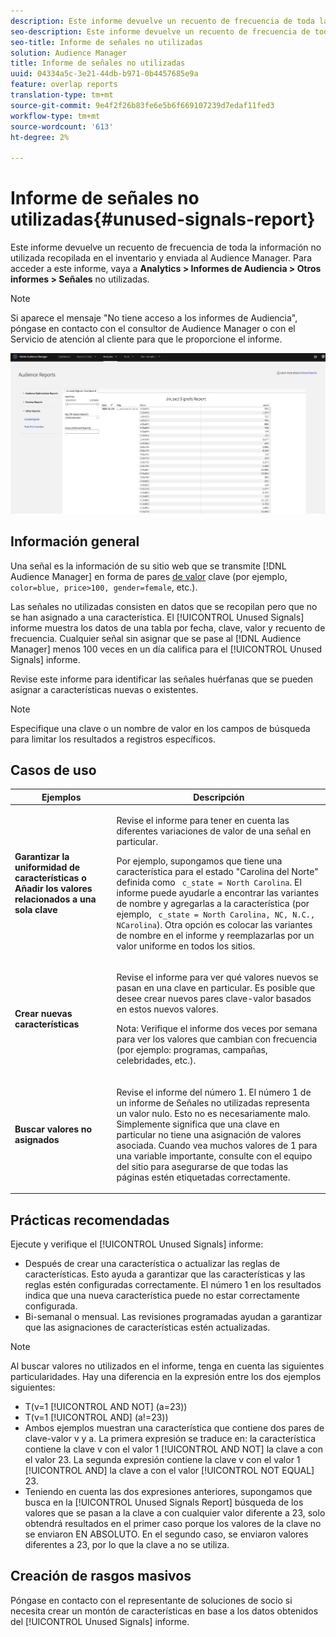 ```yaml
---
description: Este informe devuelve un recuento de frecuencia de toda la información no utilizada recopilada en el inventario y enviada al Audience Manager.
seo-description: Este informe devuelve un recuento de frecuencia de toda la información no utilizada recopilada en el inventario y enviada al Audience Manager.
seo-title: Informe de señales no utilizadas
solution: Audience Manager
title: Informe de señales no utilizadas
uuid: 04334a5c-3e21-44db-b971-0b4457685e9a
feature: overlap reports
translation-type: tm+mt
source-git-commit: 9e4f2f26b83fe6e5b6f669107239d7edaf11fed3
workflow-type: tm+mt
source-wordcount: '613'
ht-degree: 2%

---
```



# Informe de señales no utilizadas{#unused-signals-report}

Este informe devuelve un recuento de frecuencia de toda la información no utilizada recopilada en el inventario y enviada al Audience Manager. Para acceder a este informe, vaya a **Analytics > Informes de Audiencia > Otros informes > Señales** no utilizadas.

>[!NOTE]
>
>Si aparece el mensaje &quot;No tiene acceso a los informes de Audiencia&quot;, póngase en contacto con el consultor de Audience Manager o con el Servicio de atención al cliente para que le proporcione el informe.

![Captura de pantalla del informe Señales no utilizadas](/help/using/reporting/dynamic-reports/assets/unused-signals.png)

## Información general

Una señal es la información de su sitio web que se transmite [!DNL Audience Manager] en forma de pares [de valor](../../reference/key-value-pairs-explained.md) clave (por ejemplo, `color=blue, price>100, gender=female`, etc.).

Las señales no utilizadas consisten en datos que se recopilan pero que no se han asignado a una característica. El [!UICONTROL Unused Signals] informe muestra los datos de una tabla por fecha, clave, valor y recuento de frecuencia. Cualquier señal sin asignar que se pase al [!DNL Audience Manager] menos 100 veces en un día califica para el [!UICONTROL Unused Signals] informe.

Revise este informe para identificar las señales huérfanas que se pueden asignar a características nuevas o existentes.

>[!NOTE]
>
>Especifique una clave o un nombre de valor en los campos de búsqueda para limitar los resultados a registros específicos.

## Casos de uso

<table id="table_E5EE0EC078E14EF4B197243488517A2D"> 
 <thead> 
  <tr> 
   <th colname="col1" class="entry"> Ejemplos </th> 
   <th colname="col2" class="entry"> Descripción </th> 
  </tr> 
 </thead>
 <tbody> 
  <tr> 
   <td colname="col1"> <p><b>Garantizar la uniformidad de características o Añadir los valores relacionados a una sola clave</b> </p> </td> 
   <td colname="col2"> <p>Revise el informe para tener en cuenta las diferentes variaciones de valor de una señal en particular. </p> <p>Por ejemplo, supongamos que tiene una característica para el estado "Carolina del Norte" definida como <code> c_state = North Carolina</code>. El informe puede ayudarle a encontrar las variantes de nombre y agregarlas a la característica (por ejemplo, <code> c_state = North Carolina, NC, N.C., NCarolina</code>). Otra opción es colocar las variantes de nombre en el informe y reemplazarlas por un valor uniforme en todos los sitios. </p> <p> </p> </td> 
  </tr> 
  <tr> 
   <td colname="col1"> <p><b>Crear nuevas características</b> </p> </td> 
   <td colname="col2"> <p>Revise el informe para ver qué valores nuevos se pasan en una clave en particular. Es posible que desee crear nuevos pares clave-valor basados en estos nuevos valores. </p> <p> <p>Nota:  Verifique el informe dos veces por semana para ver los valores que cambian con frecuencia (por ejemplo: programas, campañas, celebridades, etc.). </p> </p> </td> 
  </tr> 
  <tr> 
   <td colname="col1"> <p><b>Buscar valores no asignados</b> </p> </td> 
   <td colname="col2"> <p>Revise el informe del número 1. El número 1 de un informe de Señales <span class="wintitle"> no utilizadas</span> representa un valor nulo. Esto no es necesariamente malo. Simplemente significa que una clave en particular no tiene una asignación de valores asociada. Cuando vea muchos valores de 1 para una variable importante, consulte con el equipo del sitio para asegurarse de que todas las páginas estén etiquetadas correctamente. </p> </td> 
  </tr> 
 </tbody> 
</table>

## Prácticas recomendadas

Ejecute y verifique el [!UICONTROL Unused Signals] informe:

* Después de crear una característica o actualizar las reglas de características. Esto ayuda a garantizar que las características y las reglas estén configuradas correctamente. El número 1 en los resultados indica que una nueva característica puede no estar correctamente configurada.
* Bi-semanal o mensual. Las revisiones programadas ayudan a garantizar que las asignaciones de características estén actualizadas.

>[!NOTE]
>
>Al buscar valores no utilizados en el informe, tenga en cuenta las siguientes particularidades. Hay una diferencia en la expresión entre los dos ejemplos siguientes:

* T(v=1 [!UICONTROL AND NOT] (a=23))
* T(v=1 [!UICONTROL AND] (a!=23))
* Ambos ejemplos muestran una característica que contiene dos pares de clave-valor v y a. La primera expresión se traduce en: la característica contiene la clave v con el valor 1 [!UICONTROL AND NOT] la clave a con el valor 23. La segunda expresión contiene la clave v con el valor 1 [!UICONTROL AND] la clave a con el valor [!UICONTROL NOT EQUAL] 23.
* Teniendo en cuenta las dos expresiones anteriores, supongamos que busca en la [!UICONTROL Unused Signals Report] búsqueda de los valores que se pasan a la clave a con cualquier valor diferente a 23, solo obtendrá resultados en el primer caso porque los valores de la clave no se enviaron EN ABSOLUTO. En el segundo caso, se enviaron valores diferentes a 23, por lo que la clave a no se utiliza.

## Creación de rasgos masivos

Póngase en contacto con el representante de soluciones de socio si necesita crear un montón de características en base a los datos obtenidos del [!UICONTROL Unused Signals] informe.
